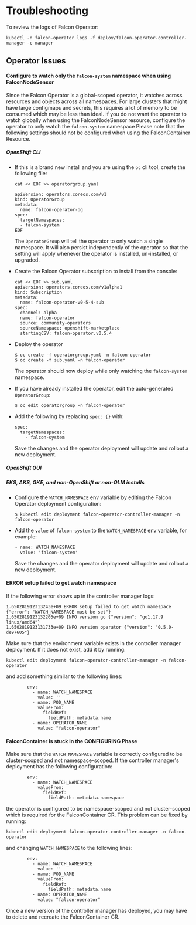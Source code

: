 # Troubleshooting

To review the logs of Falcon Operator:
```
kubectl -n falcon-operator logs -f deploy/falcon-operator-controller-manager -c manager
```

## Operator Issues

#### Configure to watch only the `falcon-system` namespace when using FalconNodeSensor

Since the Falcon Operator is a global-scoped operator, it watches across resources and objects across all namespaces.
For large clusters that might have large configmaps and secrets, this requires a lot of memory to be consumed which may be less than ideal.
If you do not want the operator to watch globally when using the FalconNodeSensor resource, configure the operator to only watch the `falcon-system` namespace
Please note that the following settings should not be configured when using the FalconContainer Resource.

##### OpenShift CLI

- If this is a brand new install and you are using the `oc` cli tool, create the following file:
  ```
  cat << EOF >> operatorgroup.yaml

  apiVersion: operators.coreos.com/v1
  kind: OperatorGroup
  metadata:
    name: falcon-operator-og
  spec:
    targetNamespaces:
    - falcon-system
  EOF
  ```
  The `OperatorGroup` will tell the operator to only watch a single namespace. It will also persist independently of the operator so that the setting will apply whenever 
  the operator is installed, un-installed, or upgraded.

- Create the Falcon Operator subscription to install from the console:
  ```
  cat << EOF >> sub.yaml
  apiVersion: operators.coreos.com/v1alpha1
  kind: Subscription
  metadata:
    name: falcon-operator-v0-5-4-sub
  spec:
    channel: alpha
    name: falcon-operator
    source: community-operators
    sourceNamespace: openshift-marketplace
    startingCSV: falcon-operator.v0.5.4
  ```

- Deploy the operator
  ```
  $ oc create -f operatorgroup.yaml -n falcon-operator
  $ oc create -f sub.yaml -n falcon-operator
  ```
  The operator should now deploy while only watching the `falcon-system` namespace.

- If you have already installed the operator, edit the auto-generated `OperatorGroup`:
  ```
  $ oc edit operatorgroup -n falcon-operator
  ```

- Add the following by replacing `spec: {}` with:
  ```
  spec: 
    targetNamespaces:
      - falcon-system
  ```
  Save the changes and the operator deployment will update and rollout a new deployment.

##### OpenShift GUI

##### EKS, AKS, GKE, and non-OpenShift or non-OLM installs

- Configure the `WATCH_NAMESPACE` env variable by editing the Falcon Operator deployment configuration:
  ```
  $ kubectl edit deployment falcon-operator-controller-manager -n falcon-operator
  ```

- Add the `value` of `falcon-system` to the `WATCH_NAMESPACE` env variable, for example:
  ```
  - name: WATCH_NAMESPACE
    value: 'falcon-system'
  ```
  Save the changes and the operator deployment will update and rollout a new deployment.

#### ERROR setup failed to get watch namespace

If the following error shows up in the controller manager logs:
```
1.650281912313243e+09 ERROR setup failed to get watch namespace {"error": "WATCH_NAMESPACE must be set"}
1.6502819123132205e+09 INFO version go {"version": "go1.17.9 linux/amd64"}
1.6502819123131733e+09 INFO version operator {"version": "0.5.0-de97605"}
```
Make sure that the environment variable exists in the controller manager deployment. If it does not exist, add it by running:
```
kubectl edit deployment falcon-operator-controller-manager -n falcon-operator
```
and add something similar to the following lines:
```
        env:
          - name: WATCH_NAMESPACE
            value: ''
          - name: POD_NAME
            valueFrom:
              fieldRef:
                fieldPath: metadata.name
          - name: OPERATOR_NAME
            value: "falcon-operator"
```

#### FalconContainer is stuck in the CONFIGURING Phase

Make sure that the `WATCH_NAMESPACE` variable is correctly configured to be cluster-scoped and not namespace-scoped. If the 
controller manager's deployment has the following configuration:
```
        env:
          - name: WATCH_NAMESPACE
            valueFrom:
              fieldRef:
                fieldPath: metadata.namespace
```
the operator is configured to be namespace-scoped and not cluster-scoped which is required for the FalconContainer CR.
This problem can be fixed by running:
```
kubectl edit deployment falcon-operator-controller-manager -n falcon-operator
```
and changing `WATCH_NAMESPACE` to the following lines:
```
        env:
          - name: WATCH_NAMESPACE
            value: ''
          - name: POD_NAME
            valueFrom:
              fieldRef:
                fieldPath: metadata.name
          - name: OPERATOR_NAME
            value: "falcon-operator"
```
Once a new version of the controller manager has deployed, you may have to delete and recreate the FalconContainer CR.
